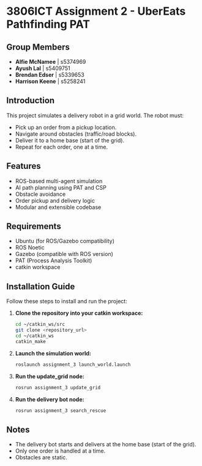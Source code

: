 # 3806ICT Assignment 2 - UberEats Pathfinding PAT

## Group Members

- **Alfie McNamee** | s5374969
- **Ayush Lal** | s5409751
- **Brendan Edser** | s5339653
- **Harrison Keene** | s5258241

## Introduction

This project simulates a delivery robot in a grid world. The robot must:

- Pick up an order from a pickup location.
- Navigate around obstacles (traffic/road blocks).
- Deliver it to a home base (start of the grid).
- Repeat for each order, one at a time.

## Features

- ROS-based multi-agent simulation
- AI path planning using PAT and CSP
- Obstacle avoidance
- Order pickup and delivery logic
- Modular and extensible codebase

## Requirements

- Ubuntu (for ROS/Gazebo compatibility)
- ROS Noetic
- Gazebo (compatible with ROS version)
- PAT (Process Analysis Toolkit)
- catkin workspace

## Installation Guide

Follow these steps to install and run the project:

1. **Clone the repository into your catkin workspace:**

   ```zsh
   cd ~/catkin_ws/src
   git clone <repository_url>
   cd ~/catkin_ws
   catkin_make
   ```

2. **Launch the simulation world:**

   ```zsh
   roslaunch assignment_3 launch_world.launch
   ```

3. **Run the update_grid node:**

   ```zsh
   rosrun assignment_3 update_grid
   ```

4. **Run the delivery bot node:**

   ```zsh
   rosrun assignment_3 search_rescue
   ```

## Notes

- The delivery bot starts and delivers at the home base (start of the grid).
- Only one order is handled at a time.
- Obstacles are static.
